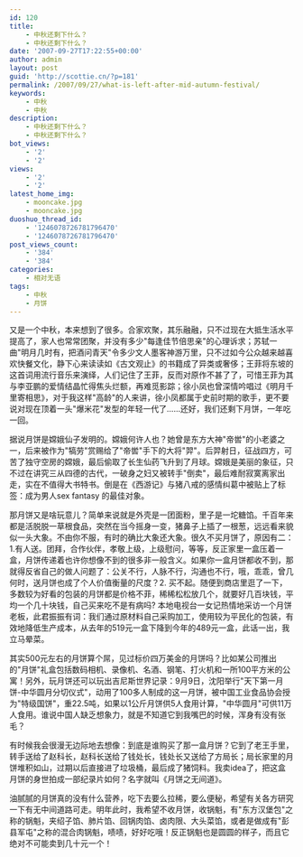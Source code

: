 ```yaml
---
id: 120
title:
    - 中秋还剩下什么？
    - 中秋还剩下什么？
date: '2007-09-27T17:22:55+00:00'
author: admin
layout: post
guid: 'http://scottie.cn/?p=181'
permalink: /2007/09/27/what-is-left-after-mid-autumn-festival/
keywords:
    - 中秋
    - 中秋
description:
    - 中秋还剩下什么？
    - 中秋还剩下什么？
bot_views:
    - '2'
    - '2'
views:
    - '2'
    - '2'
latest_home_img:
    - mooncake.jpg
    - mooncake.jpg
duoshuo_thread_id:
    - '1246078726781796470'
    - '1246078726781796470'
post_views_count:
    - '384'
    - '384'
categories:
    - 相对无语
tags:
    - 中秋
    - 月饼
---
```


又是一个中秋，本来想到了很多。合家欢聚，其乐融融，只不过现在大抵生活水平提高了，家人也常常团聚，并没有多少"每逢佳节倍思亲"的心理诉求；苏轼一曲"明月几时有，把酒问青天"令多少文人墨客神游万里，只不过如今公众越来越喜欢快餐文化，静下心来读读如《古文观止》的书籍成了异类或奢侈；王菲将东坡的这首词用流行音乐来演绎，人们记住了王菲，反而对原作不甚了了，可惜王菲为其与李亚鹏的爱情结晶忙得焦头烂额，再难觅影踪；徐小凤也曾深情吟唱过《明月千里寄相思》，对于我这样"高龄"的人来讲，徐小凤都属于史前时期的歌手，更不要说对现在顶着一头"爆米花"发型的年轻一代了......还好，我们还剩下月饼，一年吃一回。

据说月饼是嫦娥仙子发明的。嫦娥何许人也？她曾是东方大神"帝喾"的小老婆之一，后来被作为"犒劳"赏赐给了"帝喾"手下的大将"羿"。后羿射日，征战四方，可苦了独守空房的嫦娥，最后偷取了长生仙药飞升到了月球。嫦娥是美丽的象征，只不过在讲究三从四德的古代，一破身之妇又被转手"倒卖"，最后难耐寂寞离家出走，实在不值得大书特书。倒是在《西游记》与猪八戒的感情纠葛中被贴上了标签：成为男人sex fantasy 的最佳对象。

那月饼又是啥玩意儿？简单来说就是外壳是一团面粉，里子是一坨糖馅。千百年来都是活脱脱一草根食品，突然在当今摇身一变，猪鼻子上插了一根葱，远远看来貌似一头大象。不由你不服，有时的确比大象还大象。很久不买月饼了，原因有二：1.有人送。团拜，合作伙伴，孝敬上级，上级慰问，等等，反正家里一盒压着一盒，月饼传递着也许你想像不到的很多非一般含义。如果你一盒月饼都收不到，那就得反省自己的做人问题了：公关不行，人脉不行，沟通也不行，哦，乖乖，曾几何时，送月饼也成了个人价值衡量的尺度？2. 买不起。随便到商店里逛了一下，多数较为好看的包装的月饼都是价格不菲，稀稀松松放几个，就要好几百块钱，平均一个几十块钱，自己买来吃不是有病吗? 本地电视台一女记热情地采访一个月饼老板，此君振振有词：我们通过原材料自己采购加工，使用较为平民化的包装，有效地降低生产成本，从去年的519元一盒下降到今年的489元一盒，此话一出，我立马晕菜。

其实500元左右的月饼算个屌，见过标价四万美金的月饼吗？比如某公司推出的"月饼"礼盒包括数码相机、录像机、名酒、钢笔、打火机和一所100平方米的公寓！另外，玩月饼还可以玩出吉尼斯世界记录：9月9日，沈阳举行"天下第一月饼-中华圆月分切仪式"，动用了100多人制成的这一月饼，被中国工业食品协会授为"特级国饼"，重22.5吨，如果以1公斤月饼供5人食用计算，"中华圆月"可供11万人食用。谁说中国人缺乏想象力，就是不知道它到我嘴巴的时候，浑身有没有张毛？


有时候我会很漫无边际地去想像：到底是谁购买了那一盒月饼？它到了老王手里，转手送给了赵科长，赵科长送给了钱处长，钱处长又送给了方局长；局长家里的月饼堆积如山，过期以后直接进了垃圾桶，最后成了猪饲料。我卖idea了，把这盒月饼的身世拍成一部纪录片如何？名字就叫《月饼之无间道》。

油腻腻的月饼真的没有什么营养，吃下去要么拉稀，要么便秘，希望有关各方研究一下有无中间道路可走。明年此时，我希望不收月饼，收锅魁，有"东方汉堡包"之称的锅魁，夹绍子馅、肺片馅、回锅肉馅、卤肉限、大头菜馅，或者是做成有"彭县军屯"之称的混合肉锅魁，啧啧，好好吃哦！反正锅魁也是圆圆的样子，而且它绝对不可能卖到几十元一个！

 